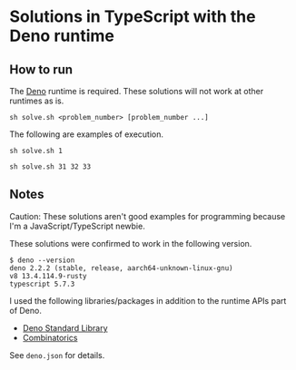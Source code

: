 <!-- deno-fmt-ignore-file -->
# Solutions in TypeScript with the Deno runtime

## How to run

The [Deno](https://deno.com) runtime is required. These solutions will not work at other runtimes as is.

```console
sh solve.sh <problem_number> [problem_number ...]
```

The following are examples of execution.

```console
sh solve.sh 1
```

```console
sh solve.sh 31 32 33
```

## Notes

Caution: These solutions aren't good examples for programming because I'm a JavaScript/TypeScript newbie.

These solutions were confirmed to work in the following version.

```console
$ deno --version
deno 2.2.2 (stable, release, aarch64-unknown-linux-gnu)
v8 13.4.114.9-rusty
typescript 5.7.3
```

I used the following libraries/packages in addition to the runtime APIs part of Deno.

- [Deno Standard Library](https://jsr.io/@std)
- [Combinatorics](https://deno.land/x/combinatorics)

See `deno.json` for details.
